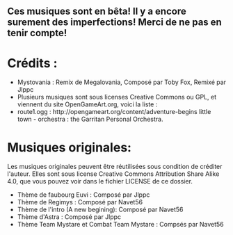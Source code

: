 ## Ces musiques sont en bêta! Il y a encore surement des imperfections! Merci de ne pas en tenir compte!

# Crédits :
<ul>
<li>Mystovania : Remix de Megalovania, Composé par Toby Fox, Remixé par Jlppc</li>
<li>Plusieurs musiques sont sous licenses Creative Commons ou GPL, et viennent du site OpenGameArt.org, voici la liste :</li>
<li>route1.ogg : http://opengameart.org/content/adventure-begins little town - orchestra : the Garritan Personal Orchestra.</li>
</ul>

# Musiques originales:
Les musiques originales peuvent être réutilisées sous condition de créditer l'auteur. Elles sont sous license Creative Commons Attribution Share Alike 4.0, que vous pouvez voir dans le fichier LICENSE de ce dossier.
<ul>
<li>Thème de faubourg Euvi : Composé par Jlppc</li>
<li>Thème de Regimys : Composé par Navet56</li>
<li>Thème de l'intro (A new begining): Composé par Navet56</li>
<li>Thème d'Astra : Composé par Jlppc</li>
<li>Thème Team Mystare et Combat Team Mystare : Compsés par Navet56</li>
</ul>

